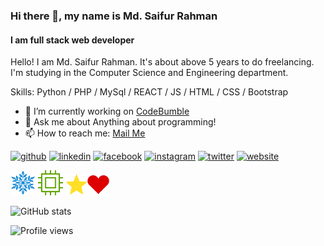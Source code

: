 ### Hi there 👋, my name is Md. Saifur Rahman
#### I am full stack web developer


Hello! I am Md. Saifur Rahman. It's about above 5 years to do freelancing. I'm studying in the Computer Science and Engineering department.

Skills: Python / PHP / MySql / REACT / JS / HTML / CSS / Bootstrap

- 🔭 I’m currently working on <a href="//codebumble.com">CodeBumble</a> 
- 💬 Ask me about Anything about programming! 
- 📫 How to reach me: <a href="mailto:saifur@saifur.xyz">Mail Me</a> 


[<img src='https://cdn.jsdelivr.net/npm/simple-icons@3.0.1/icons/github.svg' alt='github' height='40'>](https://github.com/mdsaifurrahmann)  [<img src='https://cdn.jsdelivr.net/npm/simple-icons@3.0.1/icons/linkedin.svg' alt='linkedin' height='40'>](https://www.linkedin.com/in/mdsaifurrahmann/)  [<img src='https://cdn.jsdelivr.net/npm/simple-icons@3.0.1/icons/facebook.svg' alt='facebook' height='40'>](https://www.facebook.com/mdsaifurrahmann)  [<img src='https://cdn.jsdelivr.net/npm/simple-icons@3.0.1/icons/instagram.svg' alt='instagram' height='40'>](https://www.instagram.com/mdsaifurrahmann/)  [<img src='https://cdn.jsdelivr.net/npm/simple-icons@3.0.1/icons/twitter.svg' alt='twitter' height='40'>](https://twitter.com/mdsaifurrahmann)  [<img src='https://cdn.jsdelivr.net/npm/simple-icons@3.0.1/icons/icloud.svg' alt='website' height='40'>](https://saifur.xyz)  

<a href='https://archiveprogram.github.com/'><img src='https://raw.githubusercontent.com/acervenky/animated-github-badges/master/assets/acbadge.gif' width='40' height='40'></a> <a href='https://docs.github.com/en/developers'><img src='https://raw.githubusercontent.com/acervenky/animated-github-badges/master/assets/devbadge.gif' width='40' height='40'></a> <a href='https://stars.github.com/'><img src='https://raw.githubusercontent.com/acervenky/animated-github-badges/master/assets/starbadge.gif' width='35' height='35'></a><a href='https://docs.github.com/en/github/supporting-the-open-source-community-with-github-sponsors'><img src='https://raw.githubusercontent.com/acervenky/animated-github-badges/master/assets/sponsorbadge.gif' width='35' height='35'></a>

![GitHub stats](https://github-readme-stats.vercel.app/api?username=mdsaifurrahmann&show_icons=true)  

![Profile views](https://gpvc.arturio.dev/mdsaifurrahmann)  
